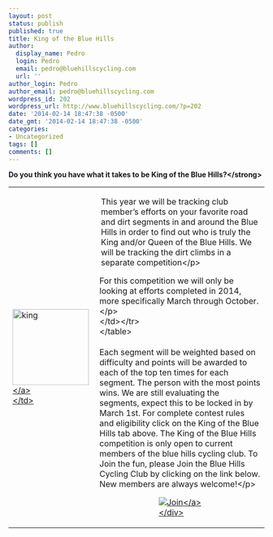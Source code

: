 ```yaml
---
layout: post
status: publish
published: true
title: King of the Blue Hills
author:
  display_name: Pedro
  login: Pedro
  email: pedro@bluehillscycling.com
  url: ''
author_login: Pedro
author_email: pedro@bluehillscycling.com
wordpress_id: 202
wordpress_url: http://www.bluehillscycling.com/?p=202
date: '2014-02-14 18:47:38 -0500'
date_gmt: '2014-02-14 18:47:38 -0500'
categories:
- Uncategorized
tags: []
comments: []
---
```

<p><strong>Do you think you have what it takes to be King of the Blue Hills?<&#47;strong></p>
<table>
<tr>
<td style="width:155px">
<a href="http:&#47;&#47;www.bluehillscycling.com&#47;BHCC-3&#47;wp-content&#47;uploads&#47;2014&#47;02&#47;king.jpg"><img src="http:&#47;&#47;www.bluehillscycling.com&#47;BHCC-3&#47;wp-content&#47;uploads&#47;2014&#47;02&#47;king-150x150.jpg" alt="king" width="150" height="150" class="alignnone size-thumbnail wp-image-182" &#47;><&#47;a><br />
<&#47;td>
<td>
<p style="padding-left:3px">This year we will be tracking club member&rsquo;s efforts on your favorite road and dirt segments in and around the Blue Hills in order to find out who is truly the King and&#47;or Queen of the Blue Hills. We will be tracking the dirt climbs in a separate competition<&#47;p> </p>
<p>For this competition we will only be looking at efforts completed in 2014, more specifically March through October. <&#47;p><br />
 <&#47;td><&#47;tr><br />
<&#47;table></p>
<p style="padding-top:5px">
Each segment will be weighted based on difficulty and points will be awarded to each of the top ten times for each segment.  The person with the most points wins. We are still evaluating the segments, expect this to be locked in by March 1st.  For complete contest rules and eligibility click on the King of the Blue Hills tab above. The King of the Blue Hills competition is only open to current members of the blue hills cycling club.  To Join the fun, please Join the Blue Hills Cycling Club by clicking on the link below. New members are always welcome!<&#47;p></p>
<div class = "row"style ="display: table; margin:0 auto; padding-bottom:20px" >
        <a href="https:&#47;&#47;www.bikereg.com&#47;Net&#47;21860" target="_blank"><img  src="BHCC-3&#47;img&#47;bikereg.gif" alt="Join"&#47;><&#47;a><br />
        <&#47;div></p>
